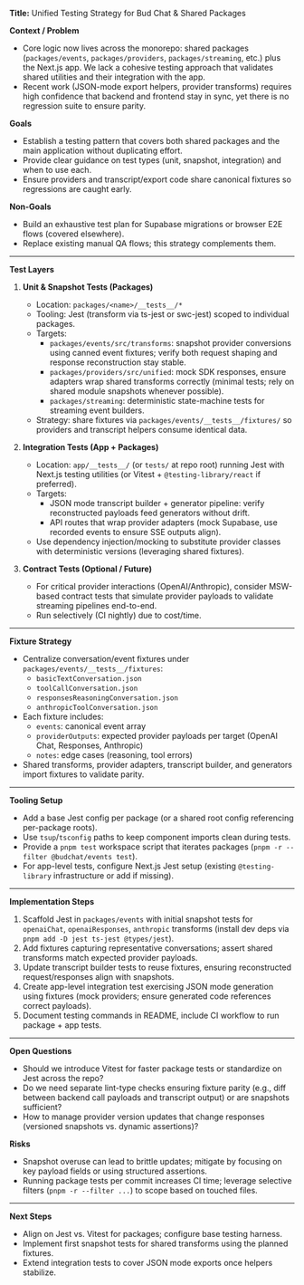 **Title:** Unified Testing Strategy for Bud Chat & Shared Packages

**Context / Problem**
- Core logic now lives across the monorepo: shared packages (`packages/events`, `packages/providers`, `packages/streaming`, etc.) plus the Next.js app. We lack a cohesive testing approach that validates shared utilities and their integration with the app.
- Recent work (JSON-mode export helpers, provider transforms) requires high confidence that backend and frontend stay in sync, yet there is no regression suite to ensure parity.

**Goals**
- Establish a testing pattern that covers both shared packages and the main application without duplicating effort.
- Provide clear guidance on test types (unit, snapshot, integration) and when to use each.
- Ensure providers and transcript/export code share canonical fixtures so regressions are caught early.

**Non-Goals**
- Build an exhaustive test plan for Supabase migrations or browser E2E flows (covered elsewhere).
- Replace existing manual QA flows; this strategy complements them.

---

**Test Layers**
1. **Unit & Snapshot Tests (Packages)**
   - Location: `packages/<name>/__tests__/*` 
   - Tooling: Jest (transform via ts-jest or swc-jest) scoped to individual packages.
   - Targets:
     - `packages/events/src/transforms`: snapshot provider conversions using canned event fixtures; verify both request shaping and response reconstruction stay stable.
     - `packages/providers/src/unified`: mock SDK responses, ensure adapters wrap shared transforms correctly (minimal tests; rely on shared module snapshots whenever possible).
     - `packages/streaming`: deterministic state-machine tests for streaming event builders.
   - Strategy: share fixtures via `packages/events/__tests__/fixtures/` so providers and transcript helpers consume identical data.

2. **Integration Tests (App + Packages)**
   - Location: `app/__tests__/` (or `tests/` at repo root) running Jest with Next.js testing utilities (or Vitest + `@testing-library/react` if preferred).
   - Targets:
     - JSON mode transcript builder + generator pipeline: verify reconstructed payloads feed generators without drift.
     - API routes that wrap provider adapters (mock Supabase, use recorded events to ensure SSE outputs align).
   - Use dependency injection/mocking to substitute provider classes with deterministic versions (leveraging shared fixtures).

3. **Contract Tests (Optional / Future)**
   - For critical provider interactions (OpenAI/Anthropic), consider MSW-based contract tests that simulate provider payloads to validate streaming pipelines end-to-end.
   - Run selectively (CI nightly) due to cost/time.

---

**Fixture Strategy**
- Centralize conversation/event fixtures under `packages/events/__tests__/fixtures`:
  - `basicTextConversation.json`
  - `toolCallConversation.json`
  - `responsesReasoningConversation.json`
  - `anthropicToolConversation.json`
- Each fixture includes:
  - `events`: canonical event array
  - `providerOutputs`: expected provider payloads per target (OpenAI Chat, Responses, Anthropic)
  - `notes`: edge cases (reasoning, tool errors)
- Shared transforms, provider adapters, transcript builder, and generators import fixtures to validate parity.

---

**Tooling Setup**
- Add a base Jest config per package (or a shared root config referencing per-package roots).
- Use `tsup`/`tsconfig` paths to keep component imports clean during tests.
- Provide a `pnpm test` workspace script that iterates packages (`pnpm -r --filter @budchat/events test`).
- For app-level tests, configure Next.js Jest setup (existing `@testing-library` infrastructure or add if missing).

---

**Implementation Steps**
1. Scaffold Jest in `packages/events` with initial snapshot tests for `openaiChat`, `openaiResponses`, `anthropic` transforms (install dev deps via `pnpm add -D jest ts-jest @types/jest`).
2. Add fixtures capturing representative conversations; assert shared transforms match expected provider payloads.
3. Update transcript builder tests to reuse fixtures, ensuring reconstructed request/responses align with snapshots.
4. Create app-level integration test exercising JSON mode generation using fixtures (mock providers; ensure generated code references correct payloads).
5. Document testing commands in README, include CI workflow to run package + app tests.

---

**Open Questions**
- Should we introduce Vitest for faster package tests or standardize on Jest across the repo?
- Do we need separate lint-type checks ensuring fixture parity (e.g., diff between backend call payloads and transcript output) or are snapshots sufficient?
- How to manage provider version updates that change responses (versioned snapshots vs. dynamic assertions)?

**Risks**
- Snapshot overuse can lead to brittle updates; mitigate by focusing on key payload fields or using structured assertions.
- Running package tests per commit increases CI time; leverage selective filters (`pnpm -r --filter ...`) to scope based on touched files.

---

**Next Steps**
- Align on Jest vs. Vitest for packages; configure base testing harness.
- Implement first snapshot tests for shared transforms using the planned fixtures.
- Extend integration tests to cover JSON mode exports once helpers stabilize.
